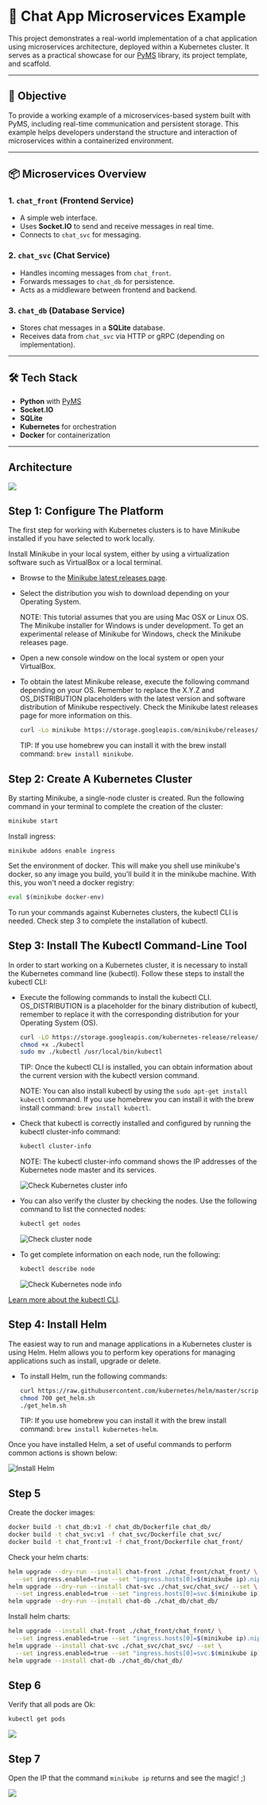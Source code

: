 # 💬 Chat App Microservices Example

This project demonstrates a real-world implementation of a chat application using microservices architecture, deployed within a Kubernetes cluster. It serves as a practical showcase for our [PyMS](https://github.com/your-org/pyms) library, its project template, and scaffold.

---

## 🎯 Objective

To provide a working example of a microservices-based system built with PyMS, including real-time communication and persistent storage. This example helps developers understand the structure and interaction of microservices within a containerized environment.

---

## 📦 Microservices Overview

### 1. `chat_front` (Frontend Service)
- A simple web interface.
- Uses **Socket.IO** to send and receive messages in real time.
- Connects to `chat_svc` for messaging.

### 2. `chat_svc` (Chat Service)
- Handles incoming messages from `chat_front`.
- Forwards messages to `chat_db` for persistence.
- Acts as a middleware between frontend and backend.

### 3. `chat_db` (Database Service)
- Stores chat messages in a **SQLite** database.
- Receives data from `chat_svc` via HTTP or gRPC (depending on implementation).

---

## 🛠️ Tech Stack

- **Python** with [PyMS](https://github.com/your-org/pyms)
- **Socket.IO**
- **SQLite**
- **Kubernetes** for orchestration
- **Docker** for containerization

---

## Architecture

![](docs/imgs/architecture.png)


## Step 1: Configure The Platform
The first step for working with Kubernetes clusters is to have Minikube installed if you have selected to work locally.

Install Minikube in your local system, either by using a virtualization software such as VirtualBox or a local terminal.

* Browse to the [Minikube latest releases page](https://github.com/kubernetes/minikube/releases).

* Select the distribution you wish to download depending on your Operating System.

  NOTE: This tutorial assumes that you are using Mac OSX or Linux OS. The Minikube installer for Windows is under development. To get an experimental release of Minikube for Windows, check the Minikube releases page.

* Open a new console window on the local system or open your VirtualBox.

* To obtain the latest Minikube release, execute the following command depending on your OS. Remember to replace the X.Y.Z and OS_DISTRIBUTION placeholders with the latest version and software distribution of Minikube respectively. Check the Minikube latest releases page for more information on this.

  ```bash
  curl -Lo minikube https://storage.googleapis.com/minikube/releases/vX.Y.Z/minikube-OS_DISTRIBUTION-amd64 && chmod +x minikube && sudo mv minikube /usr/local/bin/
  ```

  TIP: If you use homebrew you can install it with the brew install command: `brew install minikube`.

## Step 2: Create A Kubernetes Cluster
By starting Minikube, a single-node cluster is created. Run the following command in your terminal to complete the creation of the cluster:

```bash
minikube start
```


Install ingress:

```
minikube addons enable ingress
```

Set the environment of docker. This will make you shell use minikube's docker, so any image you build, you'll build it in the minikube machine. With this, you won't need a docker registry:
```bash
eval $(minikube docker-env)
```

To run your commands against Kubernetes clusters, the kubectl CLI is needed. Check step 3 to complete the installation of kubectl.

## Step 3: Install The Kubectl Command-Line Tool
In order to start working on a Kubernetes cluster, it is necessary to install the Kubernetes command line (kubectl). Follow these steps to install the kubectl CLI:

* Execute the following commands to install the kubectl CLI. OS_DISTRIBUTION is a placeholder for the binary distribution of kubectl, remember to replace it with the corresponding distribution for your Operating System (OS).

  ```bash
  curl -LO https://storage.googleapis.com/kubernetes-release/release/$(curl -s https://storage.googleapis.com/kubernetes-release/release/stable.txt)/bin/OS_DISTRIBUTION/amd64/kubectl
  chmod +x ./kubectl
  sudo mv ./kubectl /usr/local/bin/kubectl
  ```
  
  TIP: Once the kubectl CLI is installed, you can obtain information about the current version with the kubectl version command.

  NOTE: You can also install kubectl by using the `sudo apt-get install kubectl` command. If you use homebrew you can install it with the brew install command: `brew install kubectl`.

* Check that kubectl is correctly installed and configured by running the kubectl cluster-info command:

  ```bash
  kubectl cluster-info
  ```
  
  NOTE: The kubectl cluster-info command shows the IP addresses of the Kubernetes node master and its services.

  ![Check Kubernetes cluster info](https://docs.bitnami.com/images/img/platforms/kubernetes/k8-tutorial-31.png)

* You can also verify the cluster by checking the nodes. Use the following command to list the connected nodes:
  
  ```bash
  kubectl get nodes
  ```
  ![Check cluster node](https://docs.bitnami.com/images/img/platforms/kubernetes/k8-tutorial-32-single.png)


* To get complete information on each node, run the following:

  ```bash
  kubectl describe node
  ```
  ![Check Kubernetes node info](https://docs.bitnami.com/images/img/platforms/kubernetes/k8-tutorial-33.png)

[Learn more about the kubectl CLI](https://kubernetes.io/docs/user-guide/kubectl-overview/).

## Step 4: Install Helm 
The easiest way to run and manage applications in a Kubernetes cluster is using Helm. Helm allows you to perform key operations for managing applications such as install, upgrade or delete.

* To install Helm, run the following commands:

  ```bash
  curl https://raw.githubusercontent.com/kubernetes/helm/master/scripts/get > get_helm.sh
  chmod 700 get_helm.sh
  ./get_helm.sh
  ```
  
  TIP: If you use homebrew you can install it with the brew install command: `brew install kubernetes-helm`.

Once you have installed Helm, a set of useful commands to perform common actions is shown below:

![Install Helm](https://docs.bitnami.com/images/img/platforms/kubernetes/k8-tutorial-41.png)

## Step 5

Create the docker images:

  ```bash
  docker build -t chat_db:v1 -f chat_db/Dockerfile chat_db/
  docker build -t chat_svc:v1 -f chat_svc/Dockerfile chat_svc/
  docker build -t chat_front:v1 -f chat_front/Dockerfile chat_front/
  ```
  
Check your helm charts:

  ```bash
  helm upgrade --dry-run --install chat-front ./chat_front/chat_front/ \
    --set ingress.enabled=true --set "ingress.hosts[0]=$(minikube ip).nip.io"
  helm upgrade --dry-run --install chat-svc ./chat_svc/chat_svc/ --set \
    --set ingress.enabled=true --set "ingress.hosts[0]=svc.$(minikube ip).nip.io"
  helm upgrade --dry-run --install chat-db ./chat_db/chat_db/
  ```

Install helm charts:

  ```bash
  helm upgrade --install chat-front ./chat_front/chat_front/ \
    --set ingress.enabled=true --set "ingress.hosts[0]=$(minikube ip).nip.io"
  helm upgrade --install chat-svc ./chat_svc/chat_svc/ --set \
    --set ingress.enabled=true --set "ingress.hosts[0]=svc.$(minikube ip).nip.io"
  helm upgrade --install chat-db ./chat_db/chat_db/
  ```

## Step 6

Verify that all pods are Ok:

  ```bash
  kubectl get pods
  ```

![](docs/imgs/pods.png)

## Step 7

Open the IP that the command `minikube ip` returns and see the magic! ;)

![](docs/imgs/front_ms.png)
